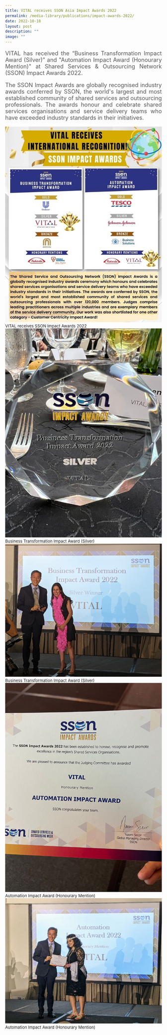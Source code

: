 ```yaml
---
title: VITAL receives SSON Asia Impact Awards 2022
permalink: /media-library/publications/impact-awards-2022/
date: 2022-10-18
layout: post
description: ""
image: ""
---
```

<p style="font-size: 18px;color:#585858;text-align:justify;">
VITAL has received the “Business Transformation Impact Award (Silver)” and "Automation Impact Award (Honourary Mention)" at Shared Services & Outsourcing Network (SSON) Impact Awards 2022.
</p>
<p style="font-size: 18px;color:#585858;text-align:justify;">
The SSON Impact Awards are globally recognised industry awards conferred by SSON, the world's largest and most established community of shared services and outsourcing professionals. The awards honour and celebrate shared services organisations and service delivery teams who have exceeded industry standards in their initiatives.
</p>

<img src="/images/Media/SSON award 5.jpg">
<font size="-1">VITAL receives SSON Impact Awards 2022 </font>
<br>
<img src="/images/Media/SSON award 1.jpg">
<font size="-1">Business Transformation Impact Award (Silver)</font>
<br>
<img src="/images/Media/SSON award 3.jpg">
<font size="-1">Business Transformation Impact Award (Silver)</font>
<br>
<img src="/images/Media/SSON award 2.jpg">
<font size="-1">Automation Impact Award (Honourary Mention)</font>
<br>
<img src="/images/Media/SSON award 4.jpg">
<font size="-1">Automation Impact Award (Honourary Mention)</font>